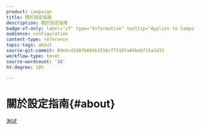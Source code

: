 ```yaml
---
product: campaign
title: 關於設定指南
description: 關於設定指南
badge-v7-only: label="v7" type="Informative" tooltip="Applies to Campaign Classic v7 only"
audience: configuration
content-type: reference
topic-tags: about
source-git-commit: 8debcd3d8fb883b3316cf75187a86bebf15a1d31
workflow-type: tm+mt
source-wordcount: '10'
ht-degree: 10%

---
```



# 關於設定指南{#about}



測試


